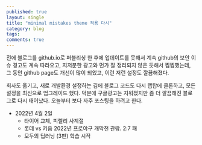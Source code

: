 ```yaml
---
published: true
layout: single
title: "minimal mistakes theme 적용 다시"
category: blog
tags: 
comments: true
---
```


전에 블로그를 github.io로 퍼블리싱 한 후에 업데이트를 못해서 계속 github의 보안 이슈 경고도 계속 따라오고, 지저분한 광고와 먼가 잘 정리되지 않은 듯해서 찜찜했는데, 그 동안 github page도 개선이 많이 되었고, 이런 저런 설정도 깔끔해졌다.

회사도 옮기고, 새로 개발환경 설정하는 김에 블로그 코드도 다시 랩탑에 클론하고, 모든 설정을 최신으로 업그레이드 했다. 덕분에 구글광고는 지워졌지만 좀 더 깔끔해진 블로그로 다시 태어났다. 오늘부터 보다 자주 포스팅을 하려고 한다.

- 2022년 4월 2일
  - 타이어 교체, 피렐리 사계절
  - 롯데 vs 키움 2022년 프로야구 개막전 관람. 2:7 패
  - 모두의 딥러닝 (3판) 학습 시작

